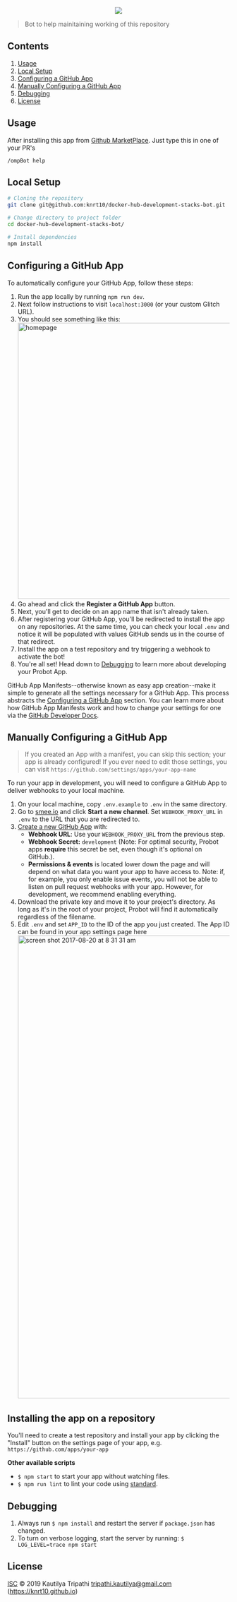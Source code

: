 <p align="center">
  <img src="https://user-images.githubusercontent.com/24803604/64061777-c80cf400-cbfc-11e9-885b-00bc2a732cfd.png" />
</p>

> Bot to help mainitaining working of this repository

## Contents

1. [Usage](#usage)
2. [Local Setup](#local-setup)
3. [Configuring a GitHub App](#configuring-a-github-app)
4. [Manually Configuring a GitHub App](#manually-configuring-a-github-app)
5. [Debugging](#debugging)
6. [License](#license)

## Usage

After installing this app from [Github MarketPlace](https://github.com/apps/docker-hub-development-stacks-bot). Just type this in one of your PR's

`/ompBot help`

## Local Setup

```sh
# Cloning the repository
git clone git@github.com:knrt10/docker-hub-development-stacks-bot.git

# Change directory to project folder
cd docker-hub-development-stacks-bot/

# Install dependencies
npm install
```

## Configuring a GitHub App

To automatically configure your GitHub App, follow these steps:

1. Run the app locally by running `npm run dev`.
1. Next follow instructions to visit `localhost:3000` (or your custom Glitch URL).
1. You should see something like this: <img width="625" alt="homepage" src="https://user-images.githubusercontent.com/24803604/64062317-94cd6380-cc02-11e9-8884-39299a0eeced.png">
1. Go ahead and click the **Register a GitHub App** button.
1. Next, you'll get to decide on an app name that isn't already taken.
1. After registering your GitHub App, you'll be redirected to install the app on any repositories. At the same time, you can check your local `.env` and notice it will be populated with values GitHub sends us in the course of that redirect.
1. Install the app on a test repository and try triggering a webhook to activate the bot!
1. You're all set! Head down to [Debugging](#debugging) to learn more about developing your Probot App.

GitHub App Manifests--otherwise known as easy app creation--make it simple to generate all the settings necessary for a GitHub App. This process abstracts the [Configuring a GitHub App](#configuring-a-github-app) section. You can learn more about how GitHub App Manifests work and how to change your settings for one via the [GitHub Developer Docs](https://developer.github.com/apps/building-github-apps/creating-github-apps-from-a-manifest/).

## Manually Configuring a GitHub App

> If you created an App with a manifest, you can skip this section; your app is already configured! If you ever need to edit those settings, you can visit `https://github.com/settings/apps/your-app-name`

To run your app in development, you will need to configure a GitHub App to deliver webhooks to your local machine.

1. On your local machine, copy `.env.example` to `.env` in the same directory.
1. Go to [smee.io](https://smee.io) and click **Start a new channel**. Set `WEBHOOK_PROXY_URL` in `.env` to the URL that you are redirected to.
1. [Create a new GitHub App](https://github.com/settings/apps/new) with:
    - **Webhook URL**: Use your `WEBHOOK_PROXY_URL` from the previous step.
    - **Webhook Secret:** `development` (Note: For optimal security, Probot apps **require** this secret be set, even though it's optional on GitHub.).
    - **Permissions & events** is located lower down the page and will depend on what data you want your app to have access to. Note: if, for example, you only enable issue events, you will not be able to listen on pull request webhooks with your app. However, for development, we recommend enabling everything.
1. Download the private key and move it to your project's directory. As long as it's in the root of your project, Probot will find it automatically regardless of the filename.
1. Edit `.env` and set `APP_ID` to the ID of the app you just created. The App ID can be found in your app settings page here <img width="1048" alt="screen shot 2017-08-20 at 8 31 31 am" src="https://user-images.githubusercontent.com/5713670/42248717-f6bf4f10-7edb-11e8-8dd5-387181c771bc.png">

## Installing the app on a repository

You'll need to create a test repository and install your app by clicking the "Install" button on the settings page of your app, e.g. `https://github.com/apps/your-app`

**Other available scripts**
* `$ npm start` to start your app without watching files.
* `$ npm run lint` to lint your code using [standard](https://www.npmjs.com/package/standard).

## Debugging

1. Always run `$ npm install` and restart the server if `package.json` has changed.
1. To turn on verbose logging, start the server by running: `$ LOG_LEVEL=trace npm start`

## License

[ISC](LICENSE) © 2019 Kautilya Tripathi <tripathi.kautilya@gmail.com> (https://knrt10.github.io)
